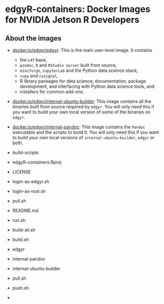 # edgyR-containers: Docker Images for NVIDIA Jetson R Developers

## About the images
* [docker.io/edgyr/edgyr](https://hub.docker.com/r/edgyr/edgyr): This is the
main user-level image. It contains
    - the `L4T` base, 
    - `pandoc`, `R` and `RStudio Server` built from source,
    - `miniforge`, `JupyterLab` and the Python data science stack,
    - `cupy` and `cusignal`,
    - R library packages for data science, documentation, package development,
        and interfacing with Python data science tools, and
    - installers for common add-ons.
* [docker.io/edgyr/internal-ubuntu-builder](https://hub.docker.com/repository/docker/edgyr/internal-ubuntu-builder): This image contains all the binaries built from source
required by `edgyr`. You will only need this if you want to build your own
local version of some of the binaries on `edgyr`.
* [docker.io/edgyr/internal-pandoc](https://hub.docker.com/r/edgyr/internal-pandoc):
This image contains the `Pandoc` executable and the scripts to build it. You
will only need this if you want to build your own local versions of
`internal-ubuntu-builder`, `edgyr` or both. 

* build-scripts
* edgyR-containers.Rproj
* LICENSE
* login-as-edgyr.sh
* login-as-root.sh
* pull.sh
* README.md
* run.sh
* build-all.sh
* build.sh
* edgyr
* internal-pandoc
* internal-ubuntu-builder
* pull.sh
* push.sh
* 